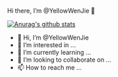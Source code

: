 Hi there, I’m @YellowWenJie 👋



[![Anurag's github stats](https://github-readme-stats.vercel.app/api?username=YellowWenJie)](https://github.com/anuraghazra/github-readme-stats)
- 👋 Hi, I’m @YellowWenJie
- 👀 I’m interested in ...
- 🌱 I’m currently learning ...
- 💞️ I’m looking to collaborate on ...
- 📫 How to reach me ...

<!---
YellowWenJie/YellowWenJie is a ✨ special ✨ repository because its `README.md` (this file) appears on your GitHub profile.
You can click the Preview link to take a look at your changes.
--->

